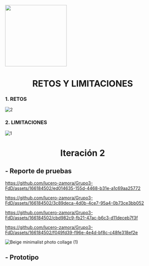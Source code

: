 <p align="left">
  <img src="https://semanadelcannabis.cayetano.edu.pe/assets/img/logo-upch.png" width="200">
  <h1 align="center">RETOS Y LIMITACIONES</h1>
</p>

  ### 1. RETOS
  ![2](https://github.com/lucero-zamora/Grupo3-FdD/assets/165921490/cf99c45a-9cef-4b4d-aa18-b7324d24ebd0)

  ### 2. LIMITACIONES
  
  ![1](https://github.com/lucero-zamora/Grupo3-FdD/assets/165921490/43f0b894-ba8e-422c-8bee-bcb347db02f3)

<h1 align = "center">Iteración 2</h1>
<h2 align = "left">- Reporte de pruebas</h2>

https://github.com/lucero-zamora/Grupo3-FdD/assets/166184502/ed014635-155d-4468-b31e-a1c69aa25772

https://github.com/lucero-zamora/Grupo3-FdD/assets/166184502/3c89deca-4d0b-4ce7-95a4-0b73ce3bb052

https://github.com/lucero-zamora/Grupo3-FdD/assets/166184502/cbd982c9-fb21-47ac-b6c3-d11deceb7f3f

https://github.com/lucero-zamora/Grupo3-FdD/assets/166184502/f049fd39-f96e-4e4d-bf8c-c48fe318ef2e

![Beige minimalist photo collage (1)](https://github.com/lucero-zamora/Grupo3-FdD/assets/166184502/d4d3e04f-062a-4cc0-9fe4-585a95cd5a99)



<h2 align = "left">- Prototipo</h2>
  




